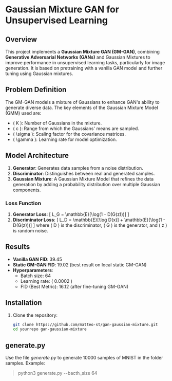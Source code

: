 # Gaussian Mixture GAN for Unsupervised Learning

## Overview

This project implements a **Gaussian Mixture GAN (GM-GAN)**, combining **Generative Adversarial Networks (GANs)** and Gaussian Mixtures to improve performance in unsupervised learning tasks, particularly for image generation. It is based on pretraining with a vanilla GAN model and further tuning using Gaussian mixtures.

## Problem Definition

The GM-GAN models a mixture of Gaussians to enhance GAN's ability to generate diverse data. The key elements of the Gaussian Mixture Model (GMM) used are:
- \( K \): Number of Gaussians in the mixture.
- \( c \): Range from which the Gaussians' means are sampled.
- \( \sigma \): Scaling factor for the covariance matrices.
- \( \gamma \): Learning rate for model optimization.

## Model Architecture

1. **Generator**: Generates data samples from a noise distribution.
2. **Discriminator**: Distinguishes between real and generated samples.
3. **Gaussian Mixture**: A Gaussian Mixture Model that refines the data generation by adding a probability distribution over multiple Gaussian components.

### Loss Function

1. **Generator Loss**:
   \[
   L_G = \mathbb{E}[\log(1 - D(G(z)))]
   \]
2. **Discriminator Loss**:
   \[
   L_D = \mathbb{E}[\log D(x)] + \mathbb{E}[\log(1 - D(G(z)))]
   \]
   where \( D \) is the discriminator, \( G \) is the generator, and \( z \) is random noise.

## Results

- **Vanilla GAN FID**: 39.45
- **Static GM-GAN FID**: 19.02 (best result on local static GM-GAN)
- **Hyperparameters**: 
  - Batch size: 64
  - Learning rate: \( 0.0002 \)
  - FID (Best Metric): 16.12 (after fine-tuning GM-GAN)

## Installation

1. Clone the repository:
   ```bash
   git clone https://github.com/matteo-st/gan-gaussian-mixture.git
   cd yourrepo gan-gaussian-mixture


## generate.py
Use the file *generate.py* to generate 10000 samples of MNIST in the folder samples. 
Example:
  > python3 generate.py --bacth_size 64



